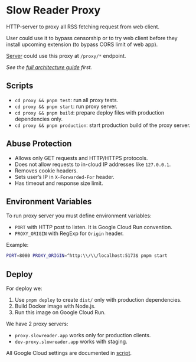 # Slow Reader Proxy

HTTP-server to proxy all RSS fetching request from web client.

User could use it to bypass censorship or to try web client before they install upcoming extension (to bypass CORS limit of web app).

[Server](../server/) could use this proxy at `/proxy/*` endpoint.

_See the [full architecture guide](../README.md) first._

## Scripts

- `cd proxy && pnpm test`: run all proxy tests.
- `cd proxy && pnpm start`: run proxy server.
- `cd proxy && pnpm build`: prepare deploy files with production dependencies only.
- `cd proxy && pnpm production`: start production build of the proxy server.

## Abuse Protection

- Allows only GET requests and HTTP/HTTPS protocols.
- Does not allow requests to in-cloud IP addresses like `127.0.0.1`.
- Removes cookie headers.
- Sets user’s IP in `X-Forwarded-For` header.
- Has timeout and response size limit.

## Environment Variables

To run proxy server you must define environment variables:

- `PORT` with HTTP post to listen. It is Google Cloud Run convention.
- `PROXY_ORIGIN` with RegExp for `Origin` header.

Example:

```sh
PORT=8080 PROXY_ORIGIN=^http:\\/\\/localhost:5173$ pnpm start
```

## Deploy

For deploy we:

1. Use `pnpm deploy` to create `dist/` only with production dependencies.
2. Build Docker image with Node.js.
3. Run this image on Google Cloud Run.

We have 2 proxy servers:

- `proxy.slowreader.app` works only for production clients.
- `dev-proxy.slowreader.app` works with staging.

All Google Cloud settings are documented in [script](../scripts/prepare-google-cloud.sh).
